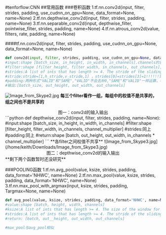 #tenforflow:CNN
##常用函数
###卷积函数
1.tf.nn.conv2d(input, filter, strides, padding, use_cudnn_on_gpu=None, data_format=None, name=None)
2.tf.nn.depthwise_conv2d(input, filter, strides, padding, name=None)
3.tf.nn.separable_conv2d(input, depthwise_filter, pointwise_filter, strides, padding, name=None)
4.tf.nn.atrous_conv2d(value, filters, rate, padding, name=None)

####tf.nn.conv2d(input, filter, strides, padding, use_cudnn_on_gpu=None, data_format=None, name=None)
```python
def conv2d(input, filter, strides, padding, use_cudnn_on_gpu=None, data_format=None, name=None):
#input:shape [batch_size, in_height, in_width, in_channels].channels的意思是就是，如果你输入的是RGB图像，channel就是3
#filter:shape [filter_height, filter_width, in_channels, out_channels], out_channels表示输出几张feature map
#strides:A list of ints that has length >= 4. The stride of the sliding window for each dimension of the input tensor.
#stride:stride=[1,h_stride,v_stride,1] ，strides[0]=strides[3]=1!!!!!!第0个是batch中的样本，第三个是channel
#padding:两种形式"VALID"和"SAME","VALID"不会去补0,"SAME"和"VALID"一样运算，不够的时候，会补0，不知为啥tensorflow没有"FULL"
#输出:[batch_size, out_height, out_width, out_channels]
```
![Image_from_Skype2.jpg](/home/keith/Downloads/Image_from_Skype2.jpg)
**每三个filter看作一组，每组中的权值不是共享的，组之间也不是共享的**
<center>图一：conv2d的输入输出</center>
```python
def depthwise_conv2d(input, filter, strides, padding, name=None):
#input:shape [batch_size, in_height, in_width, in_channels]
#filter:shape [filter_height, filter_width, in_channels, channel_multiplier]
#strides:同上
#padding:同上
#return:shape [batch, out_height, out_width, in_channels * channel_multiplier]
```
**各filter之间权值不共享**
![Image_from_Skype3.jpg](/home/keith/Downloads/Image_from_Skype3.jpg)
<center>图二：depthwise_conv2d的输入输出</center>
**剩下两个函数暂时还没研究**

###POOLING函数
1.tf.nn.avg_pool(value, ksize, strides, padding, data_format='NHWC', name=None)
2.tf.nn.max_pool(value, ksize, strides, padding, data_format='NHWC', name=None)
3.tf.nn.max_pool_with_argmax(input, ksize, strides, padding, Targmax=None, name=None)
```python
def avg_pool(value, ksize, strides, padding, data_format='NHWC', name=None):
#value:shape [batch, height, width, channels]
#ksize:A list of ints that has length >= 4. The size of the window for each dimension of the input tensor.
#strides:A list of ints that has length >= 4. The stride of the sliding window for each dimension of the input tensor.一般为[1, h_stride, v_stride, 1]
#return: [batch, out__height, out_width, out_channels]

#max_pool与avg_pool相似
```
